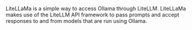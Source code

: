 LiteLLaMa is a simple way to access Ollama through LiteLLM.
LiteLLaMa makes use of the LiteLLM API framework to pass prompts and accept responses to and from models that are run using Ollama.
